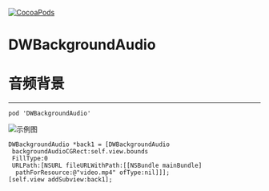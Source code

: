 [![CocoaPods](http://img.shields.io/cocoapods/v/DWUNlock.svg?style=flat)](http://cocoapods.org/?q=DWUNlock)
# DWBackgroundAudio
# 音频背景

---
    pod 'DWBackgroundAudio'
    
![示例图](https://github.com/dwanghello/DWBackgroundAudio/blob/master/视频背景.gif)

    DWBackgroundAudio *back1 = [DWBackgroundAudio
     backgroundAudioCGRect:self.view.bounds 
     FillType:0 
     URLPath:[NSURL fileURLWithPath:[[NSBundle mainBundle]
      pathForResource:@"video.mp4" ofType:nil]]];    
    [self.view addSubview:back1];

